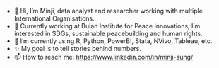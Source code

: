 
- 👋 Hi, I’m Minji, data analyst and researcher working with multiple International Organisations.
- 👀 Currently working at Bulan Institute for Peace Innovations, I’m interested in SDGs, sustainable peacebuilding and human rights.
- 🌱 I’m currently using R, Python, PowerBI, Stata, NVivo, Tableau, etc.
- ✨ My goal is to tell stories behind numbers.
- 📫 How to reach me: https://www.linkedin.com/in/minji-sung/

<!---
minji-sung/minji-sung is a ✨ special ✨ repository because its `README.md` (this file) appears on your GitHub profile.
You can click the Preview link to take a look at your changes.
--->
